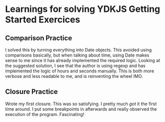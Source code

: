 # Learnings for solving YDKJS Getting Started Exercices
## Comparison Practice
I solved this by turning everything into Date objects. This avoided using comparisons basically, but when talking about time, using Date makes sense to me since it has already implemented the required logic. Looking at the suggested solution, I see that the author is using regexp and has implemented the logic of hours and seconds manually. This is both more verbose and less readable to me, and is reinventing the wheel IMO. 
## Closure Practice
Wrote my first closure. This was so satisfying. I pretty much _got_ it the first time around. I put some breakpoints in afterwards and really observed the execution of the program. Fascinating!